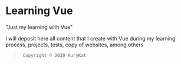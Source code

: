 # Learning Vue

"Just my learning with Vue"

I will deposit here all content that I create with Vue during my learning process, projects, tests, copy of websites, among others

>      Copyright ©️ 2020 KuryKat
